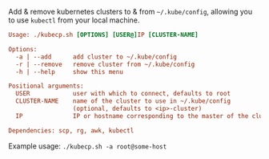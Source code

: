 Add & remove kubernetes clusters to & from `~/.kube/config`, allowing you to use `kubectl` from your local machine.

```ini
Usage: ./kubecp.sh [OPTIONS] [USER@]IP [CLUSTER-NAME]

Options:
  -a | --add      add cluster to ~/.kube/config
  -r | --remove   remove cluster from ~/.kube/config
  -h | --help     show this menu

Positional arguments:
  USER            user with which to connect, defaults to root
  CLUSTER-NAME    name of the cluster to use in ~/.kube/config
                  (optional, defaults to <ip>-cluster)
  IP              IP or hostname corresponding to the master of the cluster

Dependencies: scp, rg, awk, kubectl
```

Example usage: `./kubecp.sh -a root@some-host`
